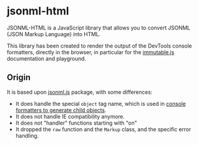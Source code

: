 # jsonml-html

JSONML-HTML is a JavaScript library that allows you to convert JSONML (JSON Markup Language) into HTML.

This library has been created to render the output of the DevTools console formatters, directly in the browser, in particular for the [immutable.js](https://immutable-js.com/) documentation and playground.

## Origin

It is based upon [jsonml.js](https://github.com/mckamey/jsonml) package, with some differences:

- It does handle the special `object` tag name, which is used in [console formatters to generate child objects](https://firefox-source-docs.mozilla.org/devtools-user/custom_formatters/index.html#generating-child-elements).
- It does not handle IE compatibility anymore.
- It does not "handler" functions starting with "on"
- It dropped the `raw` function and the `Markup` class, and the specific error handling.
